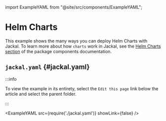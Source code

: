 import ExampleYAML from "@site/src/components/ExampleYAML";

# Helm Charts

This example shows the many ways you can deploy Helm Charts with Jackal. To learn more about how `charts` work in Jackal, see the [Helm Charts section](../../docs/3-create-a-jackal-package/2-jackal-components.md#helm-charts) of the package components documentation.

## `jackal.yaml` {#jackal.yaml}

:::info

To view the example in its entirety, select the `Edit this page` link below the article and select the parent folder.

:::

<ExampleYAML src={require('./jackal.yaml')} showLink={false} />
